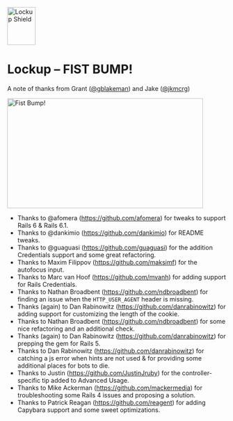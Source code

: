 <img src="http://lockupgem.com/github_host/lockup_mark.png" width="65" height="87" alt="Lockup Shield" />

# Lockup – FIST BUMP!

A note of thanks from Grant ([@gblakeman](http://twitter.com/gblakeman)) and Jake ([@jkmcrg](http://twitter.com/jkmcrg))

<img src="http://lockupgem.com/github_host/adventure_time_fist_bump.gif" width="450" height="253" alt="Fist Bump!" />

* Thanks to @afomera (https://github.com/afomera) for tweaks to support Rails 6 & Rails 6.1.
* Thanks to @dankimio (https://github.com/dankimio) for README tweaks.
* Thanks to @guaguasi (https://github.com/guaguasi) for the addition Credentials support and some great refactoring.
* Thanks to Maxim Filippov (https://github.com/maksimf) for the autofocus input.
* Thanks to Marc van Hoof (https://github.com/mvanh) for adding support for Rails Credentials.
* Thanks to Nathan Broadbent (https://github.com/ndbroadbent) for finding an issue when the `HTTP_USER_AGENT` header is missing.
* Thanks (again) to Dan Rabinowitz (https://github.com/danrabinowitz) for adding support for customizing the length of the cookie.
* Thanks to Nathan Broadbent (https://github.com/ndbroadbent) for some nice refactoring and an additional check.
* Thanks (again) to Dan Rabinowitz (https://github.com/danrabinowitz) for prepping the gem for Rails 5.
* Thanks to Dan Rabinowitz (https://github.com/danrabinowitz) for catching a js error when hints are not used & for providing some additional places for bots to die.
* Thanks to Justin (https://github.com/JustinJruby) for the controller-specific tip added to Advanced Usage.
* Thanks to Mike Ackerman (https://github.com/mackermedia) for troubleshooting some Rails 4 issues and proposing a solution.
* Thanks to Patrick Reagan (https://github.com/reagent) for adding Capybara support and some sweet optimizations.
